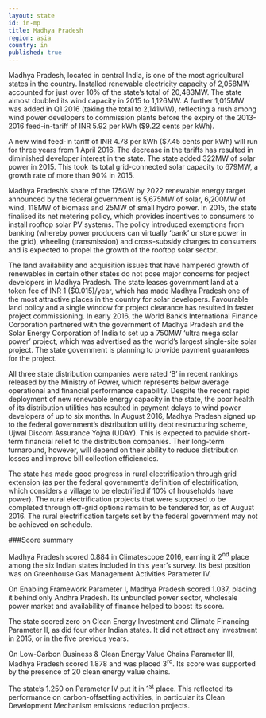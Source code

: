 ```yaml
---
layout: state
id: in-mp
title: Madhya Pradesh
region: asia
country: in
published: true
---
```

Madhya Pradesh, located in central India, is one of the most agricultural states in the country. Installed renewable electricity capacity of 2,058MW accounted for just over 10% of the state’s total of 20,483MW. 
The state almost doubled its wind capacity in 2015 to 1,126MW. A further 1,015MW was added in Q1 2016 (taking the total to 2,141MW), reflecting a rush among wind power developers to commission plants before the expiry of the 2013-2016 feed-in-tariff of INR 5.92 per kWh ($9.22 cents per kWh). 

A new wind feed-in tariff of INR 4.78 per kWh ($7.45 cents per kWh) will run for three years from 1 April 2016. The decrease in the tariffs has resulted in diminished developer interest in the state.
The state added 322MW of solar power in 2015. This took its total grid-connected solar capacity to 679MW, a growth rate of more than 90% in 2015. 

Madhya Pradesh’s share of the 175GW by 2022 renewable energy target announced by the federal government is 5,675MW of solar, 6,200MW of wind, 118MW of biomass and 25MW of small hydro power.
In 2015, the state finalised its net metering policy, which provides incentives to consumers to install rooftop solar PV systems. The policy introduced exemptions from banking (whereby power producers can virtually ‘bank’ or store power in the grid), wheeling (transmission) and cross-subsidy charges to consumers and is expected to propel the growth of the rooftop solar sector. 

The land availability and acquisition issues that have hampered growth of renewables in certain other states do not pose major concerns for project developers in Madhya Pradesh. The state leases government land at a token fee of INR 1 ($0.015)/year, which has made Madhya Pradesh one of the most attractive places in the country for solar developers. Favourable land policy and a single window for project clearance has resulted in faster project commissioning.
In early 2016, the World Bank’s International Finance Corporation partnered with the government of Madhya Pradesh and the Solar Energy Corporation of India to set up a 750MW ‘ultra mega solar power’ project, which was advertised as the world’s largest single-site solar project. The state government is planning to provide payment guarantees for the project.  

All three state distribution companies were rated ‘B’ in recent rankings released by the Ministry of Power, which represents below average operational and financial performance capability. Despite the recent rapid deployment of new renewable energy capacity in the state, the poor health of its distribution utilities has resulted in payment delays to wind power developers of up to six months.
In August 2016, Madhya Pradesh signed up to the federal government’s distribution utility debt restructuring scheme, Ujwal Discom Assurance Yojna (UDAY). This is expected to provide short-term financial relief to the distribution companies. Their long-term turnaround, however, will depend on their ability to reduce distribution losses and improve bill collection efficiencies.

The state has made good progress in rural electrification through grid extension (as per the federal government’s definition of electrification, which considers a village to be electrified if 10% of households have power). The rural electrification projects that were supposed to be completed through off-grid options remain to be tendered for, as of August 2016. The rural electrification targets set by the federal government may not be achieved on schedule.


###Score summary

Madhya Pradesh scored 0.884 in Climatescope 2016, earning it 2<sup>nd</sup> place among the six Indian states included in this year’s survey. Its best position was on Greenhouse Gas Management Activities Parameter IV.

On Enabling Framework Parameter I, Madhya Pradesh scored 1.037, placing it behind only Andhra Pradesh. Its unbundled power sector, wholesale power market and availability of finance helped to boost its score.

The state scored zero on Clean Energy Investment and Climate Financing Parameter II, as did four other Indian states. It did not attract any investment in 2015, or in the five previous years. 

On Low-Carbon Business & Clean Energy Value Chains Parameter III, Madhya Pradesh scored 1.878 and was placed 3<sup>rd</sup>. Its score was supported by the presence of 20 clean energy value chains.

The state’s 1.250 on Parameter IV put it in 1<sup>st</sup> place. This reflected its performance on carbon-offsetting activities, in particular its Clean Development Mechanism emissions reduction projects.
